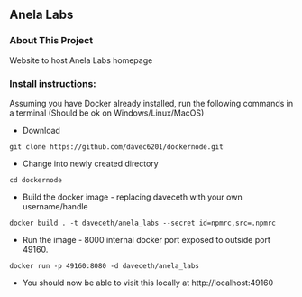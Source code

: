 ## Anela Labs

### About This Project

Website to host Anela Labs homepage

### Install instructions:

Assuming you have Docker already installed, run the following commands in a terminal (Should be ok on Windows/Linux/MacOS)

- Download

`git clone https://github.com/davec6201/dockernode.git`

- Change into newly created directory 

`cd dockernode`

- Build the docker image - replacing daveceth with your own username/handle

`docker build . -t daveceth/anela_labs --secret id=npmrc,src=.npmrc`

- Run the image - 8000 internal docker port exposed to outside port 49160.

`docker run -p 49160:8080 -d daveceth/anela_labs`

- You should now be able to visit this locally at http://localhost:49160





